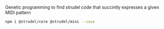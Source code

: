 Genetic programming to find strudel code that succintly expresses a given MIDI pattern

```bash
npm i @strudel/core @strudel/mini --save
```
